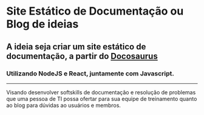 # Site Estático de Documentação ou Blog de ideias
## A ideia seja criar um site estático de documentação, a partir do [Docosaurus](https://docusaurus.io/pt-BR/)
### Utilizando NodeJS e React, juntamente com Javascript. 
---
Visando desenvolver softskills de documentação e resolução de problemas que uma pessoa de TI possa ofertar para sua equipe de treinamento quanto ao blog para dúvidas ao usuários e membros. 
